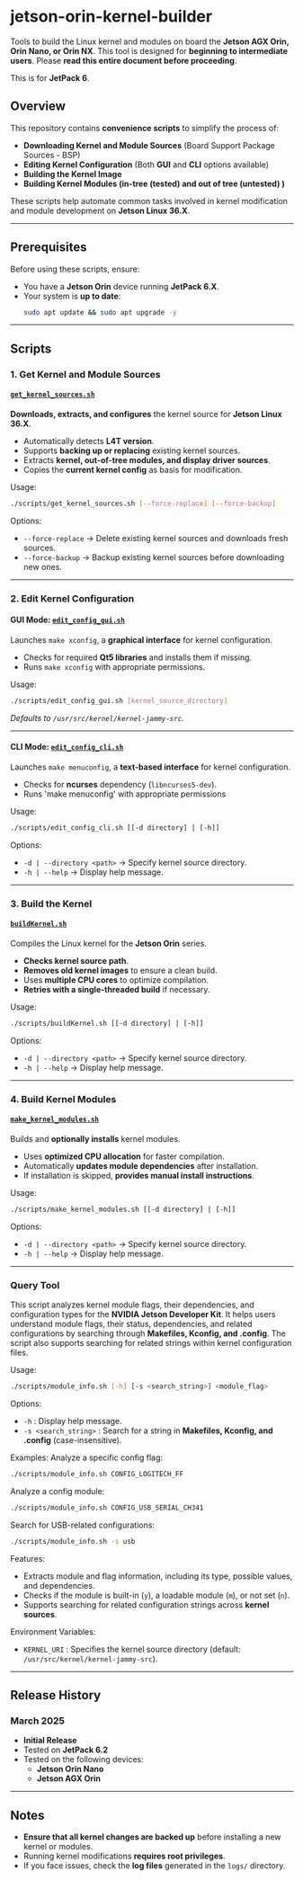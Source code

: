 # jetson-orin-kernel-builder
Tools to build the Linux kernel and modules on board the **Jetson AGX Orin, Orin Nano, or Orin NX**. This tool is designed for **beginning to intermediate users**. Please **read this entire document before proceeding**.

This is for **JetPack 6**.

## Overview
This repository contains **convenience scripts** to simplify the process of:
- **Downloading Kernel and Module Sources** (Board Support Package Sources - BSP)
- **Editing Kernel Configuration** (Both **GUI** and **CLI** options available)
- **Building the Kernel Image**
- **Building Kernel Modules (in-tree (tested) and out of tree (untested) )**

These scripts help automate common tasks involved in kernel modification and module development on **Jetson Linux 36.X**.

---

## Prerequisites
Before using these scripts, ensure:
- You have a **Jetson Orin** device running **JetPack 6.X**.
- Your system is **up to date**:
  ```bash
  sudo apt update && sudo apt upgrade -y
  ```

---

## Scripts

### **1. Get Kernel and Module Sources**
#### [`get_kernel_sources.sh`](scripts/get_kernel_sources.sh)
**Downloads, extracts, and configures** the kernel source for **Jetson Linux 36.X**.
- Automatically detects **L4T version**.
- Supports **backing up or replacing** existing kernel sources.
- Extracts **kernel, out-of-tree modules, and display driver sources**.
- Copies the **current kernel config** as basis for modification.

Usage:
```bash
./scripts/get_kernel_sources.sh [--force-replace] [--force-backup]
```
Options:
- `--force-replace` → Delete existing kernel sources and downloads fresh sources.
- `--force-backup` → Backup existing kernel sources before downloading new ones.

---

### **2. Edit Kernel Configuration**
#### GUI Mode: [`edit_config_gui.sh`](scripts/edit_config_gui.sh)
Launches `make xconfig`, a **graphical interface** for kernel configuration.
- Checks for required **Qt5 libraries** and installs them if missing.
- Runs `make xconfig` with appropriate permissions.

Usage:
```bash
./scripts/edit_config_gui.sh [kernel_source_directory]
```
_Defaults to `/usr/src/kernel/kernel-jammy-src`._

---

#### CLI Mode: [`edit_config_cli.sh`](scripts/edit_config_cli.sh)
Launches `make menuconfig`, a **text-based interface** for kernel configuration.
- Checks for **ncurses** dependency (`libncurses5-dev`).
- Runs 'make menuconfig' with appropriate permissions

Usage:
```bash
./scripts/edit_config_cli.sh [[-d directory] | [-h]]
```
Options:
- `-d | --directory <path>` → Specify kernel source directory.
- `-h | --help` → Display help message.

---

### **3. Build the Kernel**
#### [`buildKernel.sh`](scripts/buildKernel.sh)
Compiles the Linux kernel for the **Jetson Orin** series.
- **Checks kernel source path**.
- **Removes old kernel images** to ensure a clean build.
- Uses **multiple CPU cores** to optimize compilation.
- **Retries with a single-threaded build** if necessary.

Usage:
```bash
./scripts/buildKernel.sh [[-d directory] | [-h]]
```
Options:
- `-d | --directory <path>` → Specify kernel source directory.
- `-h | --help` → Display help message.

---

### **4. Build Kernel Modules**
#### [`make_kernel_modules.sh`](scripts/make_kernel_modules.sh)
Builds and **optionally installs** kernel modules.
- Uses **optimized CPU allocation** for faster compilation.
- Automatically **updates module dependencies** after installation.
- If installation is skipped, **provides manual install instructions**.

Usage:
```bash
./scripts/make_kernel_modules.sh [[-d directory] | [-h]]
```
Options:
- `-d | --directory <path>` → Specify kernel source directory.
- `-h | --help` → Display help message.

---

### Query Tool
This script analyzes kernel module flags, their dependencies, and configuration types for the **NVIDIA Jetson Developer Kit**. It helps users understand module flags, their status, dependencies, and related configurations by searching through **Makefiles, Kconfig, and .config**. The script also supports searching for related strings within kernel configuration files.

Usage:
```bash
./scripts/module_info.sh [-h] [-s <search_string>] <module_flag>
```

Options:
- `-h` : Display help message.
- `-s <search_string>` : Search for a string in **Makefiles, Kconfig, and .config** (case-insensitive).

Examples:
Analyze a specific config flag:
```bash
./scripts/module_info.sh CONFIG_LOGITECH_FF
```

Analyze a config module:
```bash
./scripts/module_info.sh CONFIG_USB_SERIAL_CH341
```

Search for USB-related configurations:
```bash
./scripts/module_info.sh -s usb
```

Features:
- Extracts module and flag information, including its type, possible values, and dependencies.
- Checks if the module is built-in (`y`), a loadable module (`m`), or not set (`n`).
- Supports searching for related configuration strings across **kernel sources**.

Environment Variables:
- `KERNEL_URI` : Specifies the kernel source directory (default: `/usr/src/kernel/kernel-jammy-src`).

---

## Release History

### **March 2025**
- **Initial Release**
- Tested on **JetPack 6.2**
- Tested on the following devices:
  - **Jetson Orin Nano**
  - **Jetson AGX Orin**

---

## Notes
- **Ensure that all kernel changes are backed up** before installing a new kernel or modules.
- Running kernel modifications **requires root privileges**.
- If you face issues, check the **log files** generated in the `logs/` directory.


